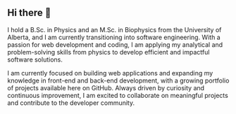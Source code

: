 ## Hi there 👋
I hold a B.Sc. in Physics and an M.Sc. in Biophysics from the University of Alberta, and I am currently transitioning into software engineering. With a passion for web development and coding, I am applying my analytical and problem-solving skills from physics to develop efficient and impactful software solutions.

I am currently focused on building web applications and expanding my knowledge in front-end and back-end development, with a growing portfolio of projects available here on GitHub. Always driven by curiosity and continuous improvement, I am excited to collaborate on meaningful projects and contribute to the developer community.
<!--
**b-like-bahar/b-like-bahar** is a ✨ _special_ ✨ repository because its `README.md` (this file) appears on your GitHub profile.

Here are some ideas to get you started:

- 🔭 I’m currently working on ...
- 🌱 I’m currently learning ...
- 👯 I’m looking to collaborate on ...
- 🤔 I’m looking for help with ...
- 💬 Ask me about ...
- 📫 How to reach me: ...
- 😄 Pronouns: ...
- ⚡ Fun fact: ...
-->
